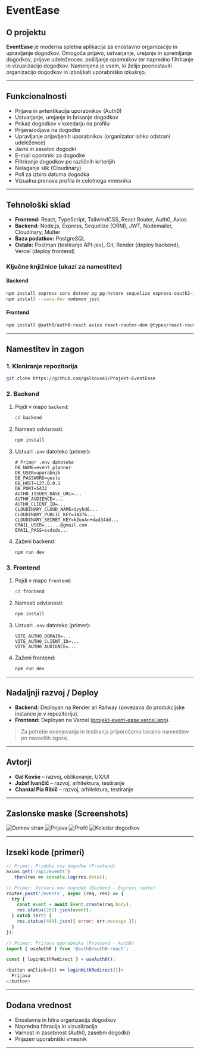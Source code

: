 # EventEase

## O projektu

**EventEase** je moderna spletna aplikacija za enostavno organizacijo in upravljanje dogodkov. Omogoča prijavo, ustvarjanje, urejanje in spremljanje dogodkov, prijave udeležencev, pošiljanje opomnikov ter napredno filtriranje in vizualizacijo dogodkov. Namenjena je vsem, ki želijo poenostaviti organizacijo dogodkov in izboljšati uporabniško izkušnjo.

---

## Funkcionalnosti

- Prijava in avtentikacija uporabnikov (Auth0)
- Ustvarjanje, urejanje in brisanje dogodkov
- Prikaz dogodkov v koledarju na profilu
- Prijava/odjava na dogodke
- Upravljanje prijavljenih uporabnikov (organizator lahko odstrani udeležence)
- Javni in zasebni dogodki
- E-mail opomniki za dogodke
- Filtriranje dogodkov po različnih kriterijih
- Nalaganje slik (Cloudinary)
- Poll za izbiro datuma dogodka
- Vizualna prenova profila in celotnega vmesnika

---

## Tehnološki sklad

- **Frontend:** React, TypeScript, TailwindCSS, React Router, Auth0, Axios
- **Backend:** Node.js, Express, Sequelize (ORM), JWT, Nodemailer, Cloudinary, Multer
- **Baza podatkov:** PostgreSQL
- **Ostalo:** Postman (testiranje API-jev), Git, Render (deploy backend), Vercel (deploy frontend)

### Ključne knjižnice (ukazi za namestitev)

#### Backend
```bash
npm install express cors dotenv pg pg-hstore sequelize express-oauth2-jwt-bearer cloudinary multer multer-storage-cloudinary streamifier node-cron nodemailer axios
npm install --save-dev nodemon jest
```

#### Frontend
```bash
npm install @auth0/auth0-react axios react-router-dom @types/react-router-dom tailwindcss postcss autoprefixer @vitejs/plugin-react typescript react-helmet-async
```

---

## Namestitev in zagon

### 1. Kloniranje repozitorija

```bash
git clone https://github.com/galkovse1/Projekt-EventEase
```

### 2. Backend

1. Pojdi v mapo `backend`:
    ```bash
    cd backend
    ```
2. Namesti odvisnosti:
    ```bash
    npm install
    ```
3. Ustvari `.env` datoteko (primer):
    ```env
    # Primer .env datoteke
    DB_NAME=event_planner
    DB_USER=uporabnik
    DB_PASSWORD=geslo
    DB_HOST=127.0.0.1
    DB_PORT=5432
    AUTH0_ISSUER_BASE_URL=...
    AUTH0_AUDIENCE=...
    AUTH0_CLIENT_ID=...
    CLOUDINARY_CLOUD_NAME=dzyhd6...
    CLOUDINARY_PUBLIC_KEY=34376...
    CLOUDINARY_SECRET_KEY=kZooAn+dad34dd...
    EMAIL_USER=......@gmail.com
    EMAIL_PASS=ssdsds...
4. Zaženi backend:
    ```bash
    npm run dev
    ```

### 3. Frontend

1. Pojdi v mapo `frontend`:
    ```bash
    cd frontend
    ```
2. Namesti odvisnosti:
    ```bash
    npm install
    ```
3. Ustvari `.env` datoteko (primer):
    ```env
    VITE_AUTH0_DOMAIN=...
    VITE_AUTH0_CLIENT_ID=...
    VITE_AUTH0_AUDIENCE=...
    ```
4. Zaženi frontend:
    ```bash
    npm run dev
    ```

---

## Nadaljnji razvoj / Deploy

- **Backend:** Deployan na Render ali Railway (povezava do produkcijske instance je v repozitoriju).
- **Frontend:** Deployan na Vercel ([projekt-event-ease.vercel.app](https://projekt-event-ease.vercel.app)).

> Za potrebe ocenjevanja in testiranja priporočamo lokalno namestitev po navodilih zgoraj.

---

## Avtorji

- **Gal Kovše** – razvoj, oblikovanje, UX/UI
- **Jožef Ivančič** – razvoj, arhitektura, testiranje
- **Chantal Pia Ribič** – razvoj, arhitektura, testiranje

---

## Zaslonske maske (Screenshots)

![Domov stran](screenshots/Domov.png)
![Prijava](screenshots/Prijava.png)
![Profil](screenshots/Profil.png)
![Koledar dogodkov](screenshots/Koledar.png)

---

## Izseki kode (primeri)

```js
// Primer: Pridobi vse dogodke (Frontend)
axios.get('/api/events')
  .then(res => console.log(res.data));
```

```js
// Primer: Ustvari nov dogodek (Backend - Express route)
router.post('/events', async (req, res) => {
  try {
    const event = await Event.create(req.body);
    res.status(201).json(event);
  } catch (err) {
    res.status(400).json({ error: err.message });
  }
});
```

```js
// Primer: Prijava uporabnika (Frontend - Auth0)
import { useAuth0 } from '@auth0/auth0-react';

const { loginWithRedirect } = useAuth0();

<button onClick={() => loginWithRedirect()}>
  Prijava
</button>
```

---
## Dodana vrednost

- Enostavna in hitra organizacija dogodkov
- Napredna filtracija in vizualizacija
- Varnost in zasebnost (Auth0, zasebni dogodki)
- Prijazen uporabniški vmesnik

---

